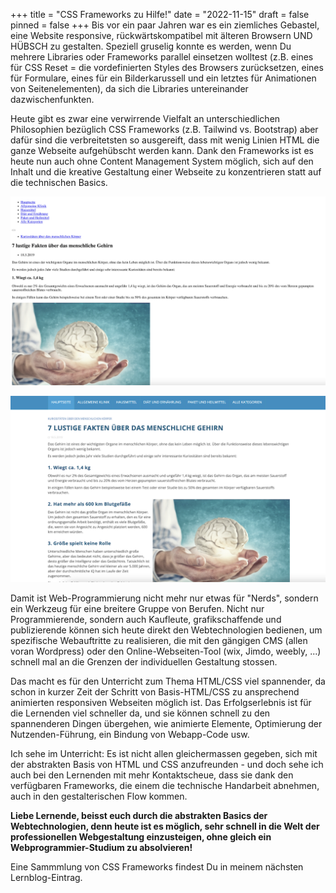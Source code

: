+++
title = "CSS Frameworks zu Hilfe!"
date = "2022-11-15"
draft = false
pinned = false
+++
Bis vor ein paar Jahren war es ein ziemliches Gebastel, eine Website responsive, rückwärtskompatibel mit älteren Browsern UND HÜBSCH zu gestalten. Speziell gruselig konnte es werden, wenn Du mehrere Libraries oder Frameworks parallel einsetzen wolltest (z.B. eines für CSS Reset = die vordefinierten Styles des Browsers zurücksetzen, eines für Formulare, eines für ein Bilderkarussell und ein letztes für Animationen von Seitenelementen), da sich die Libraries untereinander dazwischenfunkten.

H﻿eute gibt es zwar eine verwirrende Vielfalt an unterschiedlichen Philosophien bezüglich CSS Frameworks (z.B. Tailwind vs. Bootstrap) aber dafür sind die verbreitetsten so ausgereift, dass mit wenig Linien HTML die ganze Webseite aufgehübscht werden kann. Dank den Frameworks ist es heute nun auch ohne Content Management System möglich, sich auf den Inhalt und die kreative Gestaltung einer Webseite zu konzentrieren statt auf die technischen Basics.

![Webseite mit nur HTML, ohne Styling (CSS)](gehirn_html_only.png "VORHER: Webseite mit nur HTML, ohne Styling (CSS)")

![Webseite mit Styling durch Bootstrap-Framework](gehirn_html_mit_framework.png "NACHER: Webseite mit Styling durch Bootstrap-Framework")

D﻿amit ist Web-Programmierung nicht mehr nur etwas für "Nerds", sondern ein Werkzeug für eine breitere Gruppe von Berufen. Nicht nur Programmierende, sondern auch Kaufleute, grafikschaffende und publizierende können sich heute direkt den Webtechnologien bedienen, um spezifische Webauftritte zu realisieren, die mit den gängigen CMS (allen voran Wordpress) oder den Online-Webseiten-Tool (wix, Jimdo, weebly, ...) schnell mal an die Grenzen der individuellen Gestaltung stossen.

D﻿as macht es für den Unterricht zum Thema HTML/CSS viel spannender, da schon in kurzer Zeit der Schritt von Basis-HTML/CSS zu ansprechend animierten responsiven Webseiten möglich ist. Das Erfolgserlebnis ist für die Lernenden viel schneller da, und sie können schnell zu den spannenderen Dingen übergehen, wie animierte Elemente, Optimierung der Nutzenden-Führung, ein Bindung von Webapp-Code usw.

I﻿ch sehe im Unterricht: Es ist nicht allen gleichermassen gegeben, sich mit der abstrakten Basis von HTML und CSS anzufreunden - und doch sehe ich auch bei den Lernenden mit mehr Kontaktscheue, dass sie dank den verfügbaren Frameworks, die einem die technische Handarbeit abnehmen, auch in den gestalterischen Flow kommen.

**L﻿iebe Lernende, beisst euch durch die abstrakten Basics der Webtechnologien, denn heute ist es möglich, sehr schnell in die Welt der professionellen Webgestaltung einzusteigen, ohne gleich ein Webprogrammier-Studium zu absolvieren!**

E﻿ine Sammmlung von CSS Frameworks findest Du in meinem nächsten Lernblog-Eintrag.